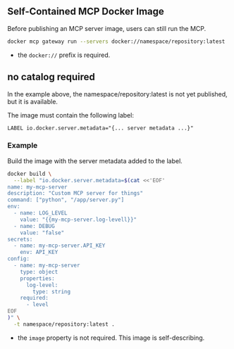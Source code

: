 ## Self-Contained MCP Docker Image

Before publishing an MCP server image, users can still run the MCP.

```bash
docker mcp gateway run --servers docker://namespace/repository:latest
```

* the `docker://` prefix is required.

## no catalog required

In the example above, the namespace/repository:latest is not yet published, but it is available.

The image must contain the following label:

```
LABEL io.docker.server.metadata="{... server metadata ...}"
```

### Example

Build the image with the server metadata added to the label.

```bash
docker build \
  --label "io.docker.server.metadata=$(cat <<'EOF'
name: my-mcp-server
description: "Custom MCP server for things"
command: ["python", "/app/server.py"]
env:
  - name: LOG_LEVEL
    value: "{{my-mcp-server.log-levell}}"
  - name: DEBUG
    value: "false"
secrets:
  - name: my-mcp-server.API_KEY
    env: API_KEY
config:
  - name: my-mcp-server
    type: object
    properties:
      log-level:
        type: string
    required:
      - level
EOF
)" \
  -t namespace/repository:latest .
```

* the `image` property is not required. This image is self-describing.
